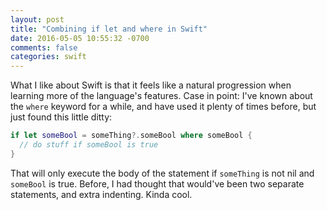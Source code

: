 ```yaml
---
layout: post
title: "Combining if let and where in Swift"
date: 2016-05-05 10:55:32 -0700
comments: false
categories: swift
---
```

What I like about Swift is that it feels like a natural progression when learning more of the language's features. Case in point: I've known about the `where` keyword for a while, and have used it plenty of times before, but just found this little ditty:

```swift
if let someBool = someThing?.someBool where someBool {
  // do stuff if someBool is true
}
```

That will only execute the body of the statement if `someThing` is not nil and `someBool` is true. Before, I had thought that would've been two separate statements, and extra indenting. Kinda cool.